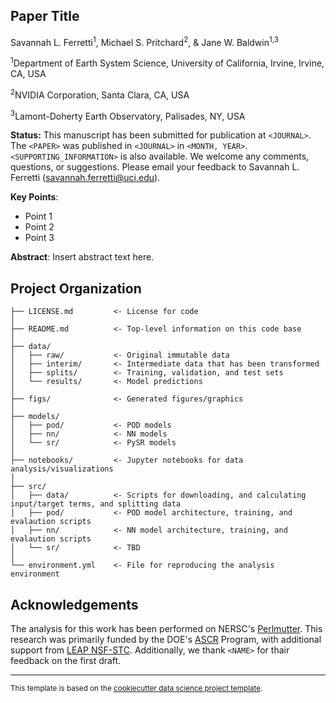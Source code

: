 Paper Title
------------

Savannah L. Ferretti<sup>1</sup>, Michael S. Pritchard<sup>2</sup>, & Jane W. Baldwin<sup>1,3</sup>

<sup>1</sup>Department of Earth System Science, University of California, Irvine, Irvine, CA, USA  

<sup>2</sup>NVIDIA Corporation, Santa Clara, CA, USA

<sup>3</sup>Lamont-Doherty Earth Observatory, Palisades, NY, USA  

**Status:** This manuscript has been submitted for publication at ```<JOURNAL>```. The ```<PAPER>``` was published in ```<JOURNAL>``` in ```<MONTH, YEAR>```. ```<SUPPORTING_INFORMATION>``` is also available.  We welcome any comments, questions, or suggestions. Please email your feedback to Savannah L. Ferretti (savannah.ferretti@uci.edu).

**Key Points**:
- Point 1
- Point 2
- Point 3

**Abstract**: Insert abstract text here.

Project Organization
------------
```
├── LICENSE.md         <- License for code
│
├── README.md          <- Top-level information on this code base
│
├── data/
│   ├── raw/           <- Original immutable data
│   ├── interim/       <- Intermediate data that has been transformed
│   ├── splits/        <- Training, validation, and test sets
│   └── results/       <- Model predictions
│
├── figs/              <- Generated figures/graphics 
│
├── models/            
│   ├── pod/           <- POD models
│   ├── nn/            <- NN models
│   └── sr/            <- PySR models
│
├── notebooks/         <- Jupyter notebooks for data analysis/visualizations
│
├── src/             
│   ├── data/          <- Scripts for downloading, and calculating input/target terms, and splitting data
│   ├── pod/           <- POD model architecture, training, and evalaution scripts
│   ├── nn/            <- NN model architecture, training, and evalaution scripts
│   └── sr/            <- TBD
│
└── environment.yml    <- File for reproducing the analysis environment
```

Acknowledgements
-------

The analysis for this work has been performed on NERSC's [Perlmutter](https://docs.nersc.gov/systems/perlmutter/architecture/). This research was primarily funded by the DOE's [ASCR](https://www.energy.gov/science/ascr/advanced-scientific-computing-research)
Program, with additional support from [LEAP NSF-STC](https://leap.columbia.edu/). Additionally, we thank ```<NAME>``` for thair feedback on the first draft.

--------
<p><small>This template is based on the <a target="_blank" href="https://drivendata.github.io/cookiecutter-data-science/">cookiecutter data science project template</a>.</small></p>
